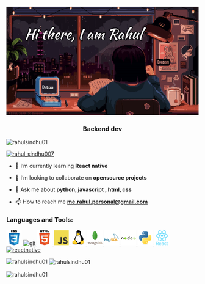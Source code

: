 


<p align="center"> <img src="https://github.com/rahulsindhu01/rahulsindhu01/blob/main/IMG_0855.gif" alt="rahulsindhu01" /> </p>

<h3 align="center">Backend dev</h3>

<p align="left"> <img src="https://komarev.com/ghpvc/?username=rahulsindhu01&label=Profile%20views&color=ba9d36&style=flat" alt="rahulsindhu01" /> </p>

<p align="left"> <a href="https://twitter.com/rahul_sindhu007" target="blank"><img src="https://img.shields.io/twitter/follow/rahul_sindhu007?logo=twitter&style=for-the-badge" alt="rahul_sindhu007" /></a> </p>

- 🌱 I’m currently learning **React native**

- 👯 I’m looking to collaborate on **opensource projects**

- 💬 Ask me about **python, javascript , html, css**

- 📫 How to reach me **me.rahul.personal@gmail.com**



<h3 align="left">Languages and Tools:</h3>
<p align="left"> <a href="https://www.w3schools.com/css/" target="_blank" rel="noreferrer"> <img src="https://raw.githubusercontent.com/devicons/devicon/master/icons/css3/css3-original-wordmark.svg" alt="css3" width="40" height="40"/> </a> <a href="https://git-scm.com/" target="_blank" rel="noreferrer"> <img src="https://www.vectorlogo.zone/logos/git-scm/git-scm-icon.svg" alt="git" width="40" height="40"/> </a> <a href="https://www.w3.org/html/" target="_blank" rel="noreferrer"> <img src="https://raw.githubusercontent.com/devicons/devicon/master/icons/html5/html5-original-wordmark.svg" alt="html5" width="40" height="40"/> </a> <a href="https://developer.mozilla.org/en-US/docs/Web/JavaScript" target="_blank" rel="noreferrer"> <img src="https://raw.githubusercontent.com/devicons/devicon/master/icons/javascript/javascript-original.svg" alt="javascript" width="40" height="40"/> </a> <a href="https://www.linux.org/" target="_blank" rel="noreferrer"> <img src="https://raw.githubusercontent.com/devicons/devicon/master/icons/linux/linux-original.svg" alt="linux" width="40" height="40"/> </a> <a href="https://www.mongodb.com/" target="_blank" rel="noreferrer"> <img src="https://raw.githubusercontent.com/devicons/devicon/master/icons/mongodb/mongodb-original-wordmark.svg" alt="mongodb" width="40" height="40"/> </a> <a href="https://www.mysql.com/" target="_blank" rel="noreferrer"> <img src="https://raw.githubusercontent.com/devicons/devicon/master/icons/mysql/mysql-original-wordmark.svg" alt="mysql" width="40" height="40"/> </a> <a href="https://nodejs.org" target="_blank" rel="noreferrer"> <img src="https://raw.githubusercontent.com/devicons/devicon/master/icons/nodejs/nodejs-original-wordmark.svg" alt="nodejs" width="40" height="40"/> </a> <a href="https://www.python.org" target="_blank" rel="noreferrer"> <img src="https://raw.githubusercontent.com/devicons/devicon/master/icons/python/python-original.svg" alt="python" width="40" height="40"/> </a> <a href="https://reactjs.org/" target="_blank" rel="noreferrer"> <img src="https://raw.githubusercontent.com/devicons/devicon/master/icons/react/react-original-wordmark.svg" alt="react" width="40" height="40"/> </a> <a href="https://reactnative.dev/" target="_blank" rel="noreferrer"> <img src="https://reactnative.dev/img/header_logo.svg" alt="reactnative" width="40" height="40"/> </a> </p>

<p><img align="left" src="https://github-readme-stats.vercel.app/api/top-langs?username=rahulsindhu01&show_icons=true&locale=en&layout=compact" alt="rahulsindhu01" /></p>

<p>&nbsp;<img align="center" src="https://github-readme-stats.vercel.app/api?username=rahulsindhu01&show_icons=true&locale=en" alt="rahulsindhu01" /></p>

<p><img align="center" src="https://github-readme-streak-stats.herokuapp.com/?user=rahulsindhu01&" alt="rahulsindhu01" /></p>
